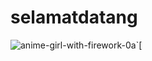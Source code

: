 # selamatdatang
![anime-girl-with-firework-0a](https://user-images.githubusercontent.com/115763183/216746271-adab32c4-2573-47e3-a937-80b9fb9d6d91.jpg)`[

